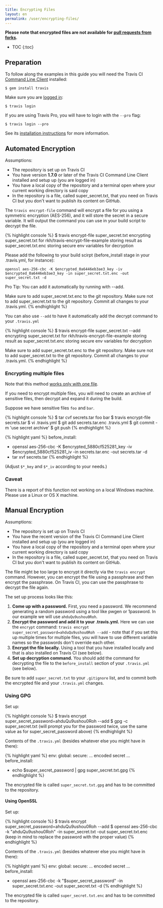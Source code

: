 ```yaml
---
title: Encrypting Files
layout: en
permalink: /user/encrypting-files/
---
```


**Please note that encrypted files are not available for [pull requests from forks](/user/pull-requests#Security-Restrictions-when-testing-Pull-Requests).**

* TOC
{:toc}

## Preparation

To follow along the examples in this guide you will need the Travis CI [Command Line Client](https://github.com/travis-ci/travis.rb#readme) installed:

    $ gem install travis

Make sure you are [logged in](https://github.com/travis-ci/travis.rb#login):

    $ travis login

If you are using Travis Pro, you will have to login with the `--pro` flag:

    $ travis login --pro

See its [installation instructions](https://github.com/travis-ci/travis.rb#installation) for more information.

## Automated Encryption

Assumptions:

* The repository is set up on Travis CI
* You have version **1.7.0** or later of the Travis CI Command Line Client installed and setup up (you are logged in)
* You have a local copy of the repository and a terminal open where your current working directory is said copy
* In the repository is a file, called super_secret.txt, that you need on Travis CI but you don't want to publish its content on GitHub.

The `travis encrypt-file` command will encrypt a file for you using a symmetric encryption (AES-256), and it will store the secret in a secure variable. It will output the command you can use in your build script to decrypt the file.

{% highlight console %}
$ travis encrypt-file super_secret.txt
encrypting super_secret.txt for rkh/travis-encrypt-file-example
storing result as super_secret.txt.enc
storing secure env variables for decryption

Please add the following to your build scirpt (before_install stage in your .travis.yml, for instance):

    openssl aes-256-cbc -K $encrypted_0a6446eb3ae3_key -iv $encrypted_0a6446eb3ae3_key -in super_secret.txt.enc -out super_secret.txt -d

Pro Tip: You can add it automatically by running with --add.

Make sure to add super_secret.txt.enc to the git repository.
Make sure not to add super_secret.txt to the git repository.
Commit all changes to your .travis.yml.
{% endhighlight %}

You can also use `--add` to have it automatically add the decrypt command to your `.travis.yml`

{% highlight console %}
$ travis encrypt-file super_secret.txt --add
encrypting super_secret.txt for rkh/travis-encrypt-file-example
storing result as super_secret.txt.enc
storing secure env variables for decryption

Make sure to add super_secret.txt.enc to the git repository.
Make sure not to add super_secret.txt to the git repository.
Commit all changes to your .travis.yml.
{% endhighlight %}

### Encrypting multiple files

Note that this method [works only with one file](https://github.com/travis-ci/travis.rb/issues/239).

If you need to encrypt multiple files, you will need to create an archive of sensitive files,
then decrypt and expand it during the build.

Suppose we have sensitive files `foo` and `bar`.

{% highlight console %}
$ tar cvf secrets.tar foo bar
$ travis encrypt-file secrets.tar
$ vi .travis.yml
$ git add secrets.tar.enc .travis.yml
$ git commit -m 'use secret archive'
$ git push
{% endhighlight %}

{% highlight yaml %}
before_install:
  - openssl aes-256-cbc -K $encrypted_5880cf525281_key -iv $encrypted_5880cf525281_iv -in secrets.tar.enc -out secrets.tar -d
  - tar xvf secrets.tar
{% endhighlight %}

(Adjust `$*_key` and `$*_iv` according to your needs.)

### Caveat

There is a report of this function not working on a local Windows machine. Please use a Linux or OS X machine.

## Manual Encryption

Assumptions:

* The repository is set up on Travis CI
* You have the recent version of the Travis CI Command Line Client installed and setup up (you are logged in)
* You have a local copy of the repository and a terminal open where your current working directory is said copy
* In the repository is a file, called super_secret.txt, that you need on Travis CI but you don't want to publish its content on GitHub.

The file might be too large to encrypt it directly via the `travis encrypt` command. However, you can encrypt the file using a passphrase and then encrypt the passphrase. On Travis CI, you can use the passphrase to decrypt the file again.

The set up process looks like this:

1. **Come up with a password.** First, you need a password. We recommend generating a random password using a tool like pwgen or 1password. In our example we will use `ahduQu9ushou0Roh`.
2. **Encrypt the password and add it to your .travis.yml.** Here we can use the `encrypt` command: `travis encrypt super_secret_password=ahduQu9ushou0Roh --add` - note that if you set this up multiple times for multiple files, you will have to use different variable names so the passwords don't override each other.
3. **Encrypt the file locally.** Using a tool that you have installed locally and that is also installed on Travis CI (see below).
4. **Set up decryption command.** You should add the command for decrypting the file to the `before_install` section of your `.travis.yml` (see below).

Be sure to add `super_secret.txt` to your `.gitignore` list, and to commit both the encrypted file and your `.travis.yml` changes.

### Using GPG

Set up:

{% highlight console %}
$ travis encrypt super_secret_password=ahduQu9ushou0Roh --add
$ gpg -c super_secret.txt
(will prompt you for the password twice, use the same value as for super_secret_password above)
{% endhighlight %}

Contents of the `.travis.yml` (besides whatever else you might have in there):

{% highlight yaml %}
env:
  global:
    secure: ... encoded secret ...
before_install:
  - echo $super_secret_password | gpg super_secret.txt.gpg
{% endhighlight %}

The encrypted file is called `super_secret.txt.gpg` and has to be committed to the repository.

#### Using OpenSSL


Set up:

{% highlight console %}
$ travis encrypt super_secret_password=ahduQu9ushou0Roh --add
$ openssl aes-256-cbc -k "ahduQu9ushou0Roh" -in super_secret.txt -out super_secret.txt.enc
(keep in mind to replace the password with the proper value)
{% endhighlight %}

Contents of the `.travis.yml` (besides whatever else you might have in there):

{% highlight yaml %}
env:
  global:
    secure: ... encoded secret ...
before_install:
  - openssl aes-256-cbc -k "$super_secret_password" -in super_secret.txt.enc -out super_secret.txt -d
{% endhighlight %}

The encrypted file is called `super_secret.txt.enc` and has to be committed to the repository.